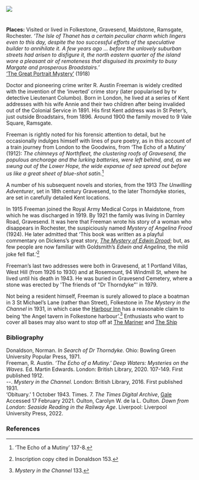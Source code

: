 <a href="https://dev.visual-essays.app"><img src="https://dev-visual-essays.netlify.app/images/ve-button.png"/></a> 
<param author="Carolyn Oulton" banner="https://upload.wikimedia.org/wikipedia/commons/1/18/College_Road%2C_Maidstone%2C_1866.jpg" layout="vtl" title=" R. Austin Freeman (1862-1943)" ve-config/>

<param aliases="Folkestone" eid="Q375314" ve-entity/>
<param aliases="Gravesend" eid="Q676689" ve-entity/>
<param aliases="Maidstone" eid="Q213180" ve-entity/>
<param aliases="Ramsgate" eid="Q736439" ve-entity/>
<param aliases="Rochester" eid="Q507517" ve-entity/>
<param aliases="The Isle of Thanet" eid="Q590422" ve-entity/>
<param aliases="Margate" eid="Q618045" ve-entity/>
<param aliases="Broadstairs" eid="Q922739" ve-entity/>
<param aliases="St Peter’s" eid="Q7595373" ve-entity/>
<param aliases="9 Vale Square" eid="Q107339017" ve-entity/>
<param aliases="Northfleet" eid="Q838965" ve-entity/>
<param aliases="Darnley Road" eid="Q107339038" ve-entity/>
<param aliases="Portland Villas, West Hill" eid="Q107339044" ve-entity/>
<param aliases=" Rosemount, 94 Windmill St" eid="Q107339048" ve-entity/>
<param aliases="Gravesend Cemetery" eid="Q107339052" ve-entity/>
<param aliases="Harbour Inn" eid="Q107339062" ve-entity/>
<param aliases="The Mariner" eid="Q107339066" ve-entity/>
<param aliases="The Ship" eid="Q107339071" ve-entity/>

#

**Places:** Visited or lived in Folkestone, Gravesend, Maidstone, Ramsgate, Rochester.
_‘The Isle of Thanet has a certain peculiar charm which lingers even to this day, despite the too successful efforts of the speculative builder to annihilate it. A few years ago … before the unlovely suburban streets had arisen to disfigure it, the north eastern quarter of the island wore a pleasant air of remoteness that disguised its proximity to busy Margate and prosperous Broadstairs.’_    
[‘The Great Portrait Mystery’](http://gutenberg.net.au/ebooks05/0500471.txt) (1918)   
<param ve-image-v2 manifest="https://iiif.juncture-digital.org/wc:Isle_of_Thanet_-_Rutupiae.jpg/manifest.json">
<param ve-image-v2 manifest="https://iiif.juncture-digital.org/wc:The_fort%2C_Margate%2C_England-LCCN2002697071.jpg/manifest.json">
<param ve-image-v2 manifest="https://iiif.juncture-digital.org/wc:Broadstairs.jpg/manifest.json">
<param center="Q590422" ve-map zoom="10"/>
<param center="Q618045" ve-map zoom="10"/>
<param center="Q922739" ve-map zoom="10"/>

Doctor and pioneering crime writer R. Austin Freeman is widely credited with the invention of the ‘inverted’ crime story (later popularised by tv detective Lieutenant Columbo). Born in London, he lived at a series of Kent addresses with his wife Annie and their two children after being invalided out of the Colonial Service in 1891.
His first Kent address was in St Peter’s, just outside Broadstairs, from 1896. Around 1900 the family moved to 9 Vale Square, Ramsgate.  
<param center="Q7595373" ve-map zoom="10"/>
<param center="Q922739" ve-map zoom="10"/>
<param center="Q107339017" ve-map zoom="10"/>

Freeman is rightly noted for his forensic attention to detail, but he occasionally indulges himself with lines of pure poetry, as in this account of a train journey from London to the Goodwins, from ‘The Echo of a Mutiny’ (1912):
_The chimneys of Northfleet, the clustering roofs of Gravesend, the populous anchorage and the lurking batteries, were left behind, and, as we swung out of the Lower Hope, the wide expanse of sea spread out before us like a great sheet of blue-shot satin._[^ref1] 
<param ve-image-v2 manifest="https://iiif.juncture-digital.org/wc:Northfleet_Power_Station2.jpg/manifest.json">

A number of his subsequent novels and stories, from the 1913 _The Unwilling Adventurer_, set in 18th century Gravesend, to the later Thorndyke stories, are set in carefully detailed Kent locations. 
<param center="Q676689" ve-map zoom="15"/>

In 1915 Freeman joined the Royal Army Medical Corps in Maidstone, from which he was discharged in 1919. By 1921 the family was living in Darnley Road, Gravesend. It was here that Freeman wrote his story of a woman who disappears in Rochester, the suspiciously named _Mystery of Angelina Frood_ (1924). He later admitted that ‘This book was written as a playful commentary on Dickens’s great story, [_The Mystery of Edwin Drood_](/dickens/edwin-drood-curated-walk); but, as few people are now familiar with Goldsmith’s _Edwin and Angelina_, the mild joke fell flat.’[^ref2] 
<param ve-image-v2 manifest="https://iiif.juncture-digital.org/wc:The_History_of_the_Maidstone_Companies%2C_Royal_Army_Medical_Corps_%28Volunteers%29_-_by_Frederick_J._Wood_%281907%29_%2814598183990%29.jpg/manifest.json">
<param ve-image-v2 manifest="https://iiif.juncture-digital.org/wc:Gravesend_Clock_Tower_postcard.jpg/manifest.json">
<param center="Q213180" ve-map zoom="12"/>
<param center="Q107339038" ve-map zoom="12"/>
<param center="Q507517" ve-map zoom="12"/>

Freeman’s last two addresses were both in Gravesend, at 1 Portland Villas, West Hill (from 1926 to 1930) and at Rosemount, 94 Windmill St, where he lived until his death in 1943. He was buried in Gravesend Cemetery, where a stone was erected by 'The friends of "Dr Thorndyke"' in 1979.
<param center="Q107339044" ve-map zoom="15"/>
<param center="Q107339048" ve-map zoom="15"/>
<param center="Q107339052" ve-map zoom="15"/>

Not being a resident himself, Freeman is surely allowed to place a boatman in 3 St Michael’s Lane (rather than Street), Folkestone in _The Mystery in the Channel_ in 1931, in which case the [Harbour Inn](http://www.dover-kent.com/Harbour-Inn-Folkestone.html) has a reasonable claim to being ‘the Angel tavern in Folkestone harbour’.[^ref3]  Enthusiasts who want to cover all bases may also want to stop off at [The Mariner]( http://www.dover-kent.com/Mariner-Folkestone.html) and [The Ship]( http://www.dover-kent.com/Ship-Inn-Folkestone.html)
<param ve-image-v2 manifest="https://iiif.juncture-digital.org/wc:Folkestone%2C_Fishmarket_Road_-_geograph.org.uk_-_2208361.jpg/manifest.json">
<param center="Q375314" ve-map zoom="15"/>
<param center="Q107339062" ve-map zoom="15"/>
<param center="Q107339066" ve-map zoom="15"/>
<param center="Q107339071" ve-map zoom="15"/>

### Bibliography

Donaldson, Norman. _In Search of Dr Thorndyke._ Ohio: Bowling Green University Popular Press, 1971.   
Freeman, R. Austin. _‘The Echo of a Mutiny.’ Deep Waters: Mysteries on the Waves._ Ed. Martin Edwards. London: British Library, 2020. 107-149. First published 1912.   
--. _Mystery in the Channel._ London: British Library, 2016. First published 1931.   
‘Obituary.’ 1 October 1943. Times. 7. _The Times Digital Archive_, [Gale](link.gale.com/apps/doc/CS119618881/GDCS?u=ccc_uni&amp;sid=GDCS&amp;xid=c53573ce.) Accessed 17 February 2021.
Oulton, Carolyn W. de la L. Oulton. _Down from London: Seaside Reading in the Railway Age_. Liverpool: Liverpool University Press, 2022.

### References

[^ref1]:  ‘The Echo of a Mutiny’ 137-8.   
[^ref2]:  Inscription copy cited in Donaldson 153.   
[^ref3]:  _Mystery in the Channel_ 133.   
